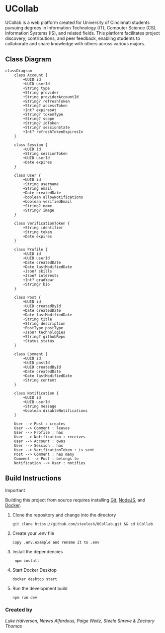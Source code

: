 # UCollab

UCollab is a web platform created for University of Cincinnati students pursuing degrees in Information Technology (IT), Computer Science (CS), Information Systems (IS), and related fields. This platform facilitates project discovery, contributions, and peer feedback, enabling students to collaborate and share knowledge with others across various majors.

## Class Diagram

```mermaid
classDiagram
    class Account {
        +UUID id
        +UUID userId
        +String type
        +String provider
        +String providerAccountId
        +String? refreshToken
        +String? accessToken
        +Int? expiresAt
        +String? tokenType
        +String? scope
        +String? idToken
        +String? sessionState
        +Int? refreshTokenExpiresIn
    }

    class Session {
        +UUID id
        +String sessionToken
        +UUID userId
        +Date expires
    }

    class User {
        +UUID id
        +String username
        +String email
        +Date createdDate
        +boolean allowNotifications
        +boolean verifiedEmail
        +String? name
        +String? image
    }

    class VerificationToken {
        +String identifier
        +String token
        +Date expires
    }

    class Profile {
        +UUID id
        +UUID userId
        +Date createdDate
        +Date lastModifiedDate
        +Json? skills
        +Json? interests
        +Int? gradYear
        +String? bio
    }

    class Post {
        +UUID id
        +UUID createdById
        +Date createdDate
        +Date lastModifiedDate
        +String title
        +String description
        +PostType postType
        +Json? technologies
        +String? githubRepo
        +Status status
    }

    class Comment {
        +UUID id
        +UUID postId
        +UUID createdById
        +Date createdDate
        +Date lastModifiedDate
        +String content
    }

    class Notification {
        +UUID id
        +UUID userId
        +String message
        +boolean disableNotifications
    }

    User --> Post : creates
    User --> Comment : leaves
    User --> Profile : has
    User --> Notification : receives
    User --> Account : owns
    User --> Session : has
    User --> VerificationToken : is sent
    Post --> Comment : has many
    Comment --> Post : belongs to
    Notification --> User : notifies
```
## Build Instructions

> [!Important]  
> Building this project from source requires installing [Git](https://git-scm.com/), [NodeJS](https://nodejs.org/en), and [Docker](https://www.docker.com/products/docker-desktop/).

1. Clone the repository and change into the directory
   ```
   git clone https://github.com/steelesh/UCollab.git && cd UCollab
   ```
2. Create your .env file
   ```
   Copy .env.example and rename it to .env
   ```
3. Install the dependencies
   ```
    npm install
    ```
4. Start Docker Desktop
   ```
   docker desktop start
   ```
5. Run the development build
   ```
   npm run dev
   ```


### Created by

_Luke Halverson, Nawrs Alfardous, Paige Weitz, Steele Shreve & Zachary Thomas_
